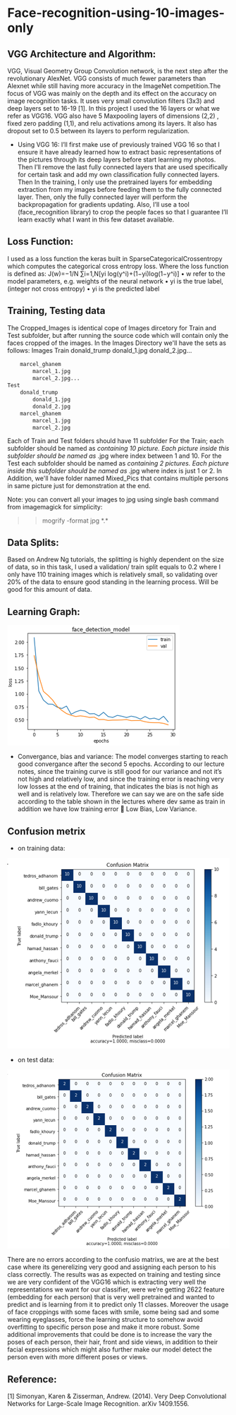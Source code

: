# Face-recognition-using-10-images-only


## VGG Architecture and Algorithm:
VGG, Visual Geometry Group Convolution network, is the next step after the revolutionary AlexNet. VGG consists of much fewer parameters than Alexnet while still having more accuracy in the ImageNet competition.The focus of VGG was mainly on the depth and its effect on the accuracy on image recognition tasks. It uses very small convolution filters (3x3) and deep layers set to 16-19  [1]. In this project I used the 16 layers or what we refer as VGG16. VGG also have 5 Maxpooling layers of dimensions (2,2) , fixed zero padding (1,1), and relu activations among its layers. It also has dropout set to 0.5 between its layers to perform regularization.
- Using VGG 16:
I’ll first make use of previously trained VGG 16 so that I ensure it have already learned how to extract basic representations of the pictures through its deep layers before start learning my photos. Then I’ll remove the last fully connected layers that are used specifically for certain task and add my own classification fully connected layers. Then In the training, I only use the pretrained layers for embedding extraction from my images before feeding them to the fully connected layer. Then, only the fully connected layer will perform the backpropagation for gradients updating.
Also, I’ll use a tool (face_recognition library) to crop the people faces so that I guarantee I’ll learn exactly what I want in this few dataset available.
## Loss Function:
I used as a loss function the keras built in SparseCategoricalCrossentropy which computes the categorical cross entropy loss. Where the loss function is defined as:
J(w)=−1/N ∑i=1,N[yi log(y^i)+(1−yi)log(1−y^i)]
•	w refer to the model parameters, e.g. weights of the neural network
•	yi is the true label, (integer not cross entropy)
•	yi is the predicted label

## Training, Testing data
The Cropped_Images is identical cope of Images dircetory for Train and Test subfolder, but after running the source code which will contain only the faces cropped of the images.
In the Images Directory we'll have the sets as follows:
Images
	Train
		donald_trump
			donald_1.jpg
			donald_2.jpg...

		marcel_ghanem
			marcel_1.jpg
			marcel_2.jpg...
	Test
		donald_trump
			donald_1.jpg
			donald_2.jpg
		marcel_ghanem
			marcel_1.jpg
			marcel_2.jpg

Each of Train and Test folders should have 11 subfolder
For the Train; each subfolder should be named as <firstname>_<lastname> containing 10 picture. Each picture inside this subfolder should be named as <firstname>_<index>.jpg where index between 1 and 10.
For the Test each subfolder should be named as <firstname>_<lastname> containing 2 pictures. Each picture inside this subfolder should be named as <firstname>_<index>.jpg where index is just 1 or 2.
In Addition, we'll have folder named Mixed_Pics that contains multiple persons in same picture just for demonstration at the end.

Note: you can convert all your images to jpg using single bash command from imagemagick for simplicity:
>> mogrify -format jpg \*.*

## Data Splits:
Based on Andrew Ng tutorials, the splitting is highly dependent on the size of data, so in this task, I used a validation/ train split equals to 0.2 where I only have 110 training images which is relatively small, so validating over 20% of the data to ensure good standing in the learning process. Will be good for this amount of data.

## Learning Graph:
 ![Learning graph](/images/graph.png)
- Convergance, bias and variance:
The model converges starting to reach good convergance after the second 5 epochs. According to our lecture notes, since the training curve is still good for our variance and not it’s not high and relatively low, and since the training error is reaching very low losses at the end of training, that indicates the bias is not high as well and is relatively low. Therefore we can say we are on the safe side according to the table shown in the lectures where dev same as train in addition we have low training error  Low Bias, Low Variance.


## Confusion metrix
- on training data:
 
![Learning graph](/images/matrix1.png)
 
- on test data:

![Learning graph](/images/matrix2.png)

There are no errors according to the confusio matrixs, we are at the best case where its generelizing very good and assigning each person to his class correctly. The results was as expected on training and testing since we are very confident of the VGG16 which is extracting very well the representations we want for our classifier, were we’re getting 2622 feature (embedding for each person) that is very well pretrained and wanted to predict and is learning from it to predict only 11 classes. Moreover the usage of face croppings with some faces with smile, some being sad and some wearing eyeglasses, force the learning structure to somehow avoid overfitting to specific person pose and make it more robust.
Some additional improvements that could be done is to increase the vary the poses of each person, their hair, front and side views, in addition to their facial expressions which might also further make our model detect the person even with more different poses or views.

## Reference:
[1] Simonyan, Karen & Zisserman, Andrew. (2014). Very Deep Convolutional Networks for Large-Scale Image Recognition. arXiv 1409.1556.
